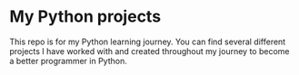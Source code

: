 # My Python projects
This repo is for my Python learning journey. You can find several different projects I have worked with and created throughout my journey to become a better programmer in Python.
